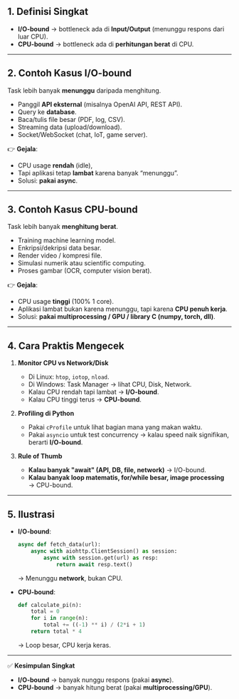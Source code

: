 ## 1. Definisi Singkat

* **I/O-bound** → bottleneck ada di **Input/Output** (menunggu respons dari luar CPU).
* **CPU-bound** → bottleneck ada di **perhitungan berat** di CPU.

---

## 2. Contoh Kasus **I/O-bound**

Task lebih banyak **menunggu** daripada menghitung.

* Panggil **API eksternal** (misalnya OpenAI API, REST API).
* Query ke **database**.
* Baca/tulis file besar (PDF, log, CSV).
* Streaming data (upload/download).
* Socket/WebSocket (chat, IoT, game server).

👉 **Gejala**:

* CPU usage **rendah** (idle),
* Tapi aplikasi tetap **lambat** karena banyak “menunggu”.
* Solusi: **pakai async**.

---

## 3. Contoh Kasus **CPU-bound**

Task lebih banyak **menghitung berat**.

* Training machine learning model.
* Enkripsi/dekripsi data besar.
* Render video / kompresi file.
* Simulasi numerik atau scientific computing.
* Proses gambar (OCR, computer vision berat).

👉 **Gejala**:

* CPU usage **tinggi** (100% 1 core).
* Aplikasi lambat bukan karena menunggu, tapi karena **CPU penuh kerja**.
* Solusi: **pakai multiprocessing / GPU / library C (numpy, torch, dll)**.

---

## 4. Cara Praktis Mengecek

1. **Monitor CPU vs Network/Disk**

   * Di Linux: `htop`, `iotop`, `nload`.
   * Di Windows: Task Manager → lihat CPU, Disk, Network.
   * Kalau CPU rendah tapi lambat → **I/O-bound**.
   * Kalau CPU tinggi terus → **CPU-bound**.

2. **Profiling di Python**

   * Pakai `cProfile` untuk lihat bagian mana yang makan waktu.
   * Pakai `asyncio` untuk test concurrency → kalau speed naik signifikan, berarti **I/O-bound**.

3. **Rule of Thumb**

   * **Kalau banyak "await" (API, DB, file, network)** → I/O-bound.
   * **Kalau banyak loop matematis, for/while besar, image processing** → CPU-bound.

---

## 5. Ilustrasi

* **I/O-bound**:

  ```python
  async def fetch_data(url):
      async with aiohttp.ClientSession() as session:
          async with session.get(url) as resp:
              return await resp.text()
  ```

  → Menunggu **network**, bukan CPU.

* **CPU-bound**:

  ```python
  def calculate_pi(n):
      total = 0
      for i in range(n):
          total += ((-1) ** i) / (2*i + 1)
      return total * 4
  ```

  → Loop besar, CPU kerja keras.

---

✅ **Kesimpulan Singkat**

* **I/O-bound** → banyak nunggu respons (pakai **async**).
* **CPU-bound** → banyak hitung berat (pakai **multiprocessing/GPU**).
